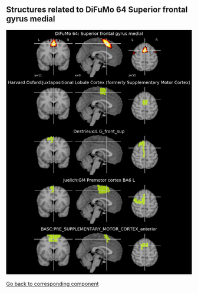


## Structures related to DiFuMo 64 Superior frontal gyrus medial

![17](17.jpg "Structures related to DiFuMo 64 Superior frontal gyrus medial")

[Go back to corresponding component](https://parietal-inria.github.io/DiFuMo/64/html/17.html)